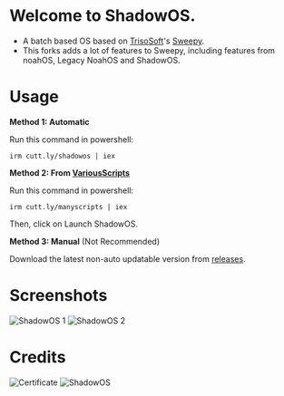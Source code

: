 # Welcome to ShadowOS.
- A batch based OS based on [TrisoSoft](https://github.com/TrisoSoft)'s [Sweepy](https://github.com/TrisoSoft/Sweepy).
- This forks adds a lot of features to Sweepy, including features from noahOS, Legacy NoahOS and ShadowOS.

# Usage
**Method 1: Automatic**

Run this command in powershell:
```
irm cutt.ly/shadowos | iex
```
**Method 2: From [VariousScripts](https://github.com/ShadowElixir/VariousScripts)**

Run this command in powershell:
```
irm cutt.ly/manyscripts | iex
```
Then, click on Launch ShadowOS.

**Method 3: Manual** (Not Recommended)

Download the latest non-auto updatable version from [releases](https://github.com/ShadowElixir/ShadowOS/releases).

# Screenshots
![ShadowOS 1](https://github.com/ShadowElixir/ShadowOS/assets/47082432/6043bdbb-f52b-4217-b657-48ffea0be2ca)
![ShadowOS 2](https://github.com/ShadowElixir/ShadowOS/assets/47082432/8c8b18e0-7eb4-4a15-856f-c476b64e160b)


# Credits

![Certificate](https://github.com/ShadowElixir/ShadowOS/assets/47082432/3c30a7a2-f7a2-4cc6-b91b-0f6926328c03)
![ShadowOS](https://github.com/ShadowElixir/ShadowOS/assets/47082432/947b4cd1-9d58-4af3-8543-48f23f56ff91)

